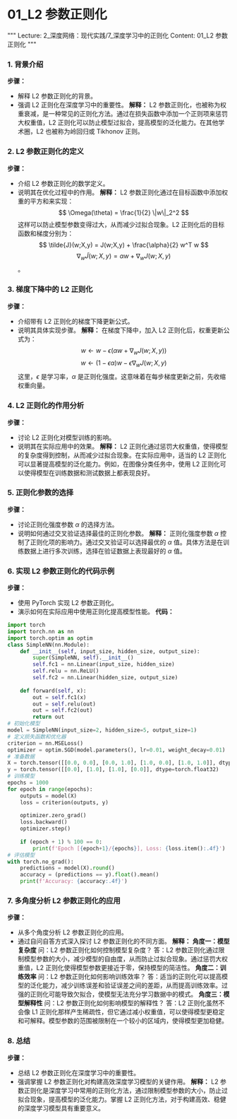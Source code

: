 # 01_L2 参数正则化
"""
Lecture: 2_深度网络：现代实践/7_深度学习中的正则化
Content: 01_L2 参数正则化
"""
### 1. 背景介绍
**步骤：**
- 解释 L2 参数正则化的背景。
- 强调 L2 正则化在深度学习中的重要性。
**解释：**
L2 参数正则化，也被称为权重衰减，是一种常见的正则化方法。通过在损失函数中添加一个正则项来惩罚大权重值，L2 正则化可以防止模型过拟合，提高模型的泛化能力。在其他学术圈，L2 也被称为岭回归或 Tikhonov 正则。
### 2. L2 参数正则化的定义
**步骤：**
- 介绍 L2 参数正则化的数学定义。
- 说明其在优化过程中的作用。
**解释：**
L2 参数正则化通过在目标函数中添加权重的平方和来实现：
$$ \Omega(\theta) = \frac{1}{2} \|w\|_2^2 $$
这样可以防止模型参数变得过大，从而减少过拟合现象。L2 正则化后的目标函数和梯度分别为：
$$ \tilde{J}(w;X,y) = J(w;X,y) + \frac{\alpha}{2} w^T w $$
$$ \nabla_w \tilde{J}(w;X,y) = \alpha w + \nabla_w J(w;X,y) $$
。
### 3. 梯度下降中的 L2 正则化
**步骤：**
- 介绍带有 L2 正则化的梯度下降更新公式。
- 说明其具体实现步骤。
**解释：**
在梯度下降中，加入 L2 正则化后，权重更新公式为：
$$ w \leftarrow w - \epsilon (\alpha w + \nabla_w J(w;X,y)) $$
$$ w \leftarrow (1 - \epsilon \alpha) w - \epsilon \nabla_w J(w;X,y) $$
这里，$\epsilon$ 是学习率，$\alpha$ 是正则化强度。这意味着在每步梯度更新之前，先收缩权重向量。
### 4. L2 正则化的作用分析
**步骤：**
- 讨论 L2 正则化对模型训练的影响。
- 说明其在实际应用中的效果。
**解释：**
L2 正则化通过惩罚大权重值，使得模型的复杂度得到控制，从而减少过拟合现象。在实际应用中，适当的 L2 正则化可以显著提高模型的泛化能力。例如，在图像分类任务中，使用 L2 正则化可以使得模型在训练数据和测试数据上都表现良好。
### 5. 正则化参数的选择
**步骤：**
- 讨论正则化强度参数 $\alpha$ 的选择方法。
- 说明如何通过交叉验证选择最佳的正则化参数。
**解释：**
正则化强度参数 $\alpha$ 控制了正则化项的影响力。通过交叉验证可以选择最优的 $\alpha$ 值。具体方法是在训练数据上进行多次训练，选择在验证数据上表现最好的 $\alpha$ 值。
### 6. 实现 L2 参数正则化的代码示例
**步骤：**
- 使用 PyTorch 实现 L2 参数正则化。
- 演示如何在实际应用中使用正则化提高模型性能。
**代码：**
```python
import torch
import torch.nn as nn
import torch.optim as optim
class SimpleNN(nn.Module):
    def __init__(self, input_size, hidden_size, output_size):
        super(SimpleNN, self).__init__()
        self.fc1 = nn.Linear(input_size, hidden_size)
        self.relu = nn.ReLU()
        self.fc2 = nn.Linear(hidden_size, output_size)
    
    def forward(self, x):
        out = self.fc1(x)
        out = self.relu(out)
        out = self.fc2(out)
        return out
# 初始化模型
model = SimpleNN(input_size=2, hidden_size=5, output_size=1)
# 定义损失函数和优化器
criterion = nn.MSELoss()
optimizer = optim.SGD(model.parameters(), lr=0.01, weight_decay=0.01)  # L2正则化
# 准备数据
X = torch.tensor([[0.0, 0.0], [0.0, 1.0], [1.0, 0.0], [1.0, 1.0]], dtype=torch.float32)
y = torch.tensor([[0.0], [1.0], [1.0], [0.0]], dtype=torch.float32)
# 训练模型
epochs = 1000
for epoch in range(epochs):
    outputs = model(X)
    loss = criterion(outputs, y)
    
    optimizer.zero_grad()
    loss.backward()
    optimizer.step()
    
    if (epoch + 1) % 100 == 0:
        print(f'Epoch [{epoch+1}/{epochs}], Loss: {loss.item():.4f}')
# 评估模型
with torch.no_grad():
    predictions = model(X).round()
    accuracy = (predictions == y).float().mean()
    print(f'Accuracy: {accuracy:.4f}')
```
### 7. 多角度分析 L2 参数正则化的应用
**步骤：**
- 从多个角度分析 L2 参数正则化的应用。
- 通过自问自答方式深入探讨 L2 参数正则化的不同方面。
**解释：**
**角度一：模型复杂度**
问：L2 参数正则化如何控制模型复杂度？
答：L2 参数正则化通过限制模型参数的大小，减少模型的自由度，从而防止过拟合现象。通过惩罚大权重值，L2 正则化使得模型参数更接近于零，保持模型的简洁性。
**角度二：训练效率**
问：L2 参数正则化如何影响训练效率？
答：适当的正则化可以提高模型的泛化能力，减少训练误差和验证误差之间的差距，从而提高训练效率。过强的正则化可能导致欠拟合，使模型无法充分学习数据中的模式。
**角度三：模型解释性**
问：L2 参数正则化如何影响模型的解释性？
答：L2 正则化虽然不会像 L1 正则化那样产生稀疏性，但它通过减小权重值，可以使得模型更稳定和可解释。模型参数的范围被限制在一个较小的区域内，使得模型更加稳健。
### 8. 总结
**步骤：**
- 总结 L2 参数正则化在深度学习中的重要性。
- 强调掌握 L2 参数正则化对构建高效深度学习模型的关键作用。
**解释：**
L2 参数正则化是深度学习中常用的正则化方法，通过限制模型参数的大小，防止过拟合现象，提高模型的泛化能力。掌握 L2 正则化方法，对于构建高效、稳健的深度学习模型具有重要意义。